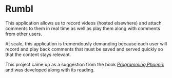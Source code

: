 # Rumbl

This application allows us to record videos (hosted elsewhere) and attach comments to them in real time as well as play them along with comments from other users.

At scale, this application is tremendously demanding because each user will record and play back comments that must be saved and served quickly so that the content stays relevant.

This project came up as a suggestion from the book [_Programming Phoenix_](https://pragprog.com/book/phoenix/programming-phoenix) and was developed along with its reading.
